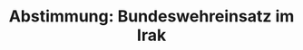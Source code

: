 ---
abstimmung:
  abstimmung: 3
  bundestagssitzung: 194
  datum: 17. Oktober 2024
  legislaturperiode: 20
categories:
- Todo
data:
- title: Abstimmungsergebnis 20241017_3.pdf
  url: /res/2025-btw/abstimmungsergebnisse/20241017_3.pdf
- title: Abstimmungsergebnis 20241017_3_xls.xlsx
  url: /res/2025-btw/abstimmungsergebnisse/20241017_3_xls.xlsx
- title: Abstimmungsergebnis 20241017_3_xls.csv
  url: /res/2025-btw/abstimmungsergebnisse_csv/20241017_3_xls.csv
documents:
- local: /res/2025-btw/drucksachen/2012893.pdf
  summary: '### Antrag der Bundesregierung: Fortsetzung des Bundeswehreinsatzes im
    Irak


    Der Antrag der Bundesregierung befürwortet die Fortsetzung des Einsatzes bewaffneter
    deutscher Streitkräfte im Irak bis Januar 2026.  Ziel ist die Stabilisierung der
    Region, die Verhinderung des Wiedererstarkens des IS und die Förderung der Versöhnung.


    **Kernpunkte und Ziele:**


    * Fortsetzung des Einsatzes bewaffneter deutscher Streitkräfte im Irak bis Januar
    2026

    * Sicherung der Stabilisierung der Region

    * Verhinderung des Wiedererstarkens des IS

    * Förderung der Versöhnung im Irak

    * Fähigkeitsaufbau der irakischen Streitkräfte

    * Unterstützung der internationalen Anti-IS-Koalition'
  title: Drucksache 20/12893
  url: https://dserver.bundestag.de/btd/20/128/2012893.pdf
- local: /res/2025-btw/drucksachen/2013297.pdf
  summary: '### Beschlussempfehlung und Bericht des Auswärtigen Ausschusses


    Der Auswärtige Ausschuss empfiehlt die Annahme des Antrags der Bundesregierung
    zur Fortsetzung des Einsatzes deutscher Streitkräfte im Irak.  Der Einsatz soll
    bis Januar 2026 die Stabilisierung der Region sichern, das Wiedererstarken des
    IS verhindern und die Versöhnung im Irak fördern.


    **Kernpunkte und Ziele:**


    * Fortsetzung des Einsatzes deutscher Streitkräfte im Irak

    * Stabilisierung der Region

    * Verhinderung des Wiedererstarkens des IS

    * Förderung der Versöhnung im Irak

    * Fähigkeitsaufbau der irakischen Streitkräfte'
  title: Drucksache 20/13297
  url: https://dserver.bundestag.de/btd/20/132/2013297.pdf
ergebnis:
  AfD:
    enthaltung: 0
    gesamt: 76
    ja: 0
    nein: 56
    nichtabgegeben: 20
    ungueltig: 0
  BSW:
    enthaltung: 0
    gesamt: 10
    ja: 0
    nein: 8
    nichtabgegeben: 2
    ungueltig: 0
  Bündnis 90/Die Grünen:
    enthaltung: 1
    gesamt: 117
    ja: 103
    nein: 1
    nichtabgegeben: 12
    ungueltig: 0
  CDU/CSU:
    enthaltung: 0
    gesamt: 196
    ja: 169
    nein: 1
    nichtabgegeben: 26
    ungueltig: 0
  Die Linke:
    enthaltung: 0
    gesamt: 28
    ja: 0
    nein: 22
    nichtabgegeben: 6
    ungueltig: 0
  FDP:
    enthaltung: 0
    gesamt: 91
    ja: 88
    nein: 0
    nichtabgegeben: 3
    ungueltig: 0
  Fraktionslos:
    enthaltung: 0
    gesamt: 8
    ja: 1
    nein: 5
    nichtabgegeben: 2
    ungueltig: 0
  SPD:
    enthaltung: 1
    gesamt: 205
    ja: 178
    nein: 0
    nichtabgegeben: 26
    ungueltig: 0
layout: abstimmung
links:
- title: Link zu bundestag.de
  url: https://www.bundestag.de/parlament/plenum/abstimmung/abstimmung?id=928
preview: 'Deutscher Bundestag


  194. Sitzung des Deutschen Bundestages

  am Donnerstag, 17. Oktober 2024


  Endgültiges Ergebnis der Namentlichen Abstimmung Nr. 3


  Beschlussempfehlung des Auswärtigen Ausschusses (3. Ausschuss)

  zu dem Antrag der Bundesregierung

  Fortsetzung des Einsatzes bewaffneter deutscher Streitkräfte - Stabilisierung sichern,

  Wiedererstarken des IS verhindern, Versöhnung in Irak fördern

  - Drs 20/12893 und 20/13297 -'
tags:
- Todo
title: 'Abstimmung: Bundeswehreinsatz im Irak'
---